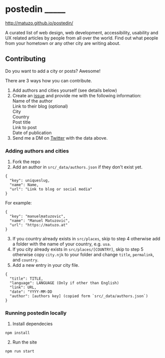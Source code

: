 # postedin _____

<http://matuzo.github.io/postedin/>

A curated list of web design, web development, accessibility, usability and UX related articles by people from all over the world. Find out what people from your hometown or any other city are writing about.

## Contributing

Do you want to add a city or posts? Awesome! 

There are 3 ways how you can contribute.

1. Add authors and cities yourself (see details below)
2. Create an [issue](https://github.com/matuzo/postedin/issues) and provide me with the following information:  
  Name of the author  
  Link to their blog (optional)  
  City  
  Country  
  Post title  
  Link to post  
  Date of publication
3. Send me a DM on [Twitter](http://twitter.com/mmatuzo) with the data above.

### Adding authors and cities

1. Fork the repo
2. Add an author in `src/_data/authors.json` if they don't exist yet.
  ```
  {
    "key": uniqueslug,
    "name": Name,
    "url": "Link to blog or social media"
  }
  ```
  For example:
  ```
  {
    "key": "manuelmatuzovic",
    "name": "Manuel Matuzovic",
    "url": "https://matuzo.at"
  }
  ```
3. If you country already exists in `src/places`, skip to step 4 otherwise add a folder with the name of your country, e.g. `usa`.
4. If you city already exists in `src/places/[COUNTRY]`, skip to step 5 otherwise copy `city.njk` to your folder and change `title`, `permalink`, and `country`.
5. Add a new entry in your city file.

```
{
  "title": TITLE,
  "language": LANGUAGE (Only if other than English)
  "link": URL,
  "date": "YYYY-MM-DD
  "author": [authors key] (copied form `src/_data/authors.json`)
}
```

### Running postedin locally

1. Install dependecies
```
npm install
```

2. Run the site
```
npm run start
```
